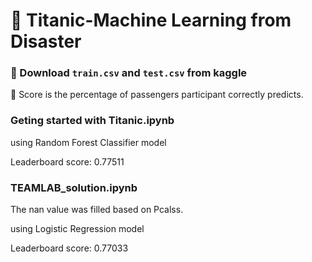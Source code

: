# :ship: Titanic-Machine Learning from Disaster

### 🔨 Download `train.csv` and `test.csv` from kaggle

💯 Score is the percentage of passengers participant correctly predicts.

### Geting started with Titanic.ipynb
using Random Forest Classifier model

Leaderboard score: 0.77511


### TEAMLAB_solution.ipynb
The nan value was filled based on Pcalss.

using Logistic Regression model

Leaderboard score: 0.77033


